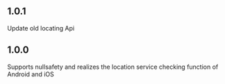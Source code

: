 ## 1.0.1

Update old locating Api

## 1.0.0

Supports nullsafety and realizes the location service checking function of Android and iOS
